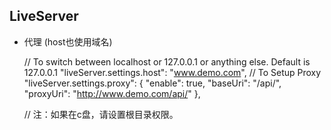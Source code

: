 ## LiveServer

- 代理 (host也使用域名)
    
    // To switch between localhost or 127.0.0.1 or anything else. Default is 127.0.0.1
    "liveServer.settings.host": "www.demo.com",
    // To Setup Proxy
    "liveServer.settings.proxy": {
        "enable": true,
        "baseUri": "/api/",
        "proxyUri": "http://www.demo.com/api/"
    },

    // 注：如果在c盘，请设置根目录权限。